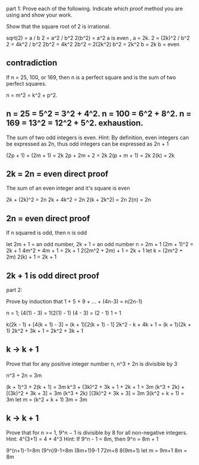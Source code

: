 part 1:
Prove each of the following. Indicate which proof method you are using and show your work.

 Show that the square root of 2 is irrational.
 
 sqrt(2) = a / b
 2 = a^2 / b^2
 2(b^2) = a^2
 a is even , a = 2k.
 2 = (2k)^2 / b^2
 2 = 4k^2 / b^2
 2b^2 = 4k^2
 2b^2 = 2(2k^2)
 b^2 = 2k^2
 b = 2k
 b = even

contradiction
 -----------------------------------------------------------------------------------------------------------------
 If n = 25, 100, or 169, then n is a perfect square and is the sum of two perfect squares.
 
 n = m^2 = k^2 + p^2.
 
 n = 25 = 5^2 = 3^2 + 4^2.
 n = 100 = 6^2 + 8^2.
 n = 169 = 13^2 = 12^2 + 5^2.
 exhaustion.
 -----------------------------------------------------------------------------------------------------------------
 The sum of two odd integers is even. Hint: By definition, even integers can be expressed as 2n,
 thus odd integers can be expressed as 2n + 1
 
 (2p + 1) + (2m + 1) = 2k
 2p + 2m + 2 = 2k
 2(p + m + 1) = 2k
 2(k) = 2k
 
 2k = 2n = even 
 direct proof
 ----------------------------------------------------------------------------------------------------------------
 The sum of an even integer and it's square is even
 
 2k + (2k)^2 = 2n
 2k + 4k^2 = 2n
 2(k + 2k^2) = 2n
 2(n) = 2n
 
 2n = even
 direct proof
 ----------------------------------------------------------------------------------------------------------------
 If n squared is odd, then n is odd
 
 let 2m + 1 = an odd number, 2k + 1 = an odd number
 n = 2m + 1
 (2m + 1)^2 = 2k + 1
 4m^2 + 4m + 1 = 2k + 1
 2(2m^2 + 2m) + 1 = 2k + 1
 let k = (2m^2 + 2m)
 2(k) + 1 = 2k + 1
 
 2k + 1 is odd 
 direct proof
 ---------------------------------------------------------------------------------------------------------------
 
 part 2:
 
 Prove by induction that 1 + 5 + 9 + ... + (4n-3) = n(2n-1)
 
 n = 1; (4(1) - 3) = 1(2(1) - 1)
 (4 - 3) = (2 - 1)
 1 = 1
 
 k(2k - 1) + [4(k + 1) - 3] = (k + 1)[2(k + 1) - 1]
 2k^2 - k + 4k + 1 = (k + 1)(2k + 1)
 2k^2 + 3k + 1 = 2k^2 + 3k + 1
 
 k -> k + 1
 --------------------------------------------------------------------------------------------------------------
 Prove that for any positive integer number n, n^3 + 2n is divisible by 3
 
 n^3 + 2n = 3m
 
 (k + 1)^3 + 2(k + 1) = 3m
 k^3 + (3k)^2 + 3k + 1 + 2k + 1 = 3m
 (k^3 + 2k) + [(3k)^2 + 3k + 3] = 3m
 (k^3 + 2k)
 [(3k)^2 + 3k + 3] = 3m
 3(k^2 + k + 1) = 3m
 let m = (k^2 + k + 1)
 3m = 3m
 
 k -> k + 1
 ------------------------------------------------------------------------------------------------------------
 Prove that for n >= 1, 9^n − 1 is divisible by 8 for all non-negative integers.
 Hint: 4^(3+1) = 4 * 4^3 Hint: If 9^n - 1 = 8m, then 9^n = 8m + 1
 
 9^(n+1)-1=8m
 (9^n)9-1=8m
 (8m+1)9-1
 72m+8
 8(9m+1)
 let m = 9m+1
 8m = 8m
 
